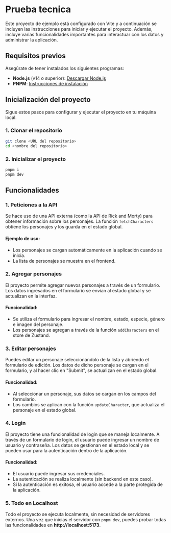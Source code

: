 # Prueba tecnica

Este proyecto de ejemplo está configurado con Vite y a continuación se incluyen las instrucciones para iniciar y ejecutar el proyecto. Además, incluye varias funcionalidades importantes para interactuar con los datos y administrar la aplicación.

## Requisitos previos

Asegúrate de tener instalados los siguientes programas:

- **Node.js** (v14 o superior): [Descargar Node.js](https://nodejs.org/)
- **PNPM**: [Instrucciones de instalación](https://pnpm.io/installation)

## Inicialización del proyecto

Sigue estos pasos para configurar y ejecutar el proyecto en tu máquina local.

### 1. Clonar el repositorio

```bash
git clone <URL del repositorio>
cd <nombre del repositorio>
```

### 2. Inicializar el proyecto

```bash
pnpm i
pnpm dev
```

## Funcionalidades

### 1. Peticiones a la API

Se hace uso de una API externa (como la API de Rick and Morty) para obtener información sobre los personajes. La función `fetchCharacters` obtiene los personajes y los guarda en el estado global.

#### Ejemplo de uso:

- Los personajes se cargan automáticamente en la aplicación cuando se inicia.
- La lista de personajes se muestra en el frontend.

### 2. Agregar personajes

El proyecto permite agregar nuevos personajes a través de un formulario. Los datos ingresados en el formulario se envían al estado global y se actualizan en la interfaz.

#### Funcionalidad:

- Se utiliza el formulario para ingresar el nombre, estado, especie, género e imagen del personaje.
- Los personajes se agregan a través de la función `addCharacters` en el store de Zustand.

### 3. Editar personajes

Puedes editar un personaje seleccionándolo de la lista y abriendo el formulario de edición. Los datos de dicho personaje se cargan en el formulario, y al hacer clic en "Submit", se actualizan en el estado global.

#### Funcionalidad:

- Al seleccionar un personaje, sus datos se cargan en los campos del formulario.
- Los cambios se aplican con la función `updateCharacter`, que actualiza el personaje en el estado global.

### 4. Login

El proyecto tiene una funcionalidad de login que se maneja localmente. A través de un formulario de login, el usuario puede ingresar un nombre de usuario y contraseña. Los datos se gestionan en el estado local y se pueden usar para la autenticación dentro de la aplicación.

#### Funcionalidad:

- El usuario puede ingresar sus credenciales.
- La autenticación se realiza localmente (sin backend en este caso).
- Si la autenticación es exitosa, el usuario accede a la parte protegida de la aplicación.

### 5. Todo en Localhost

Todo el proyecto se ejecuta localmente, sin necesidad de servidores externos. Una vez que inicias el servidor con `pnpm dev`, puedes probar todas las funcionalidades en **http://localhost:5173**.
